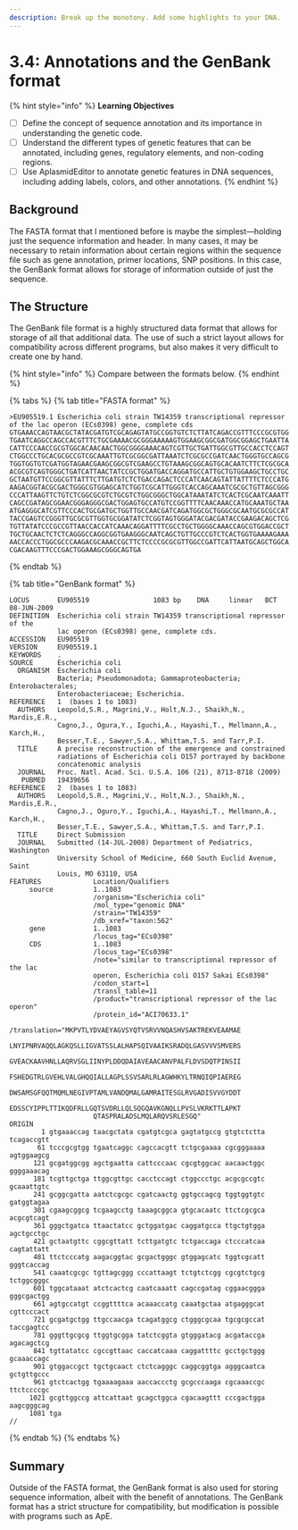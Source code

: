 ```yaml
---
description: Break up the monotony. Add some highlights to your DNA.
---
```


# 3.4: Annotations and the GenBank format

{% hint style="info" %}
**Learning Objectives**

* [ ] Define the concept of sequence annotation and its importance in understanding the genetic code.
* [ ] Understand the different types of genetic features that can be annotated, including genes, regulatory elements, and non-coding regions.
* [ ] Use AplasmidEditor to annotate genetic features in DNA sequences, including adding labels, colors, and other annotations.
{% endhint %}

## Background

The FASTA format that I mentioned before is maybe the simplest—holding just the sequence information and header. In many cases, it may be necessary to retain information about certain regions within the sequence file such as gene annotation, primer locations, SNP positions. In this case, the GenBank format allows for storage of information outside of just the sequence.

## The Structure

The GenBank file format is a highly structured data format that allows for storage of all that additional data. The use of such a strict layout allows for compatibility across different programs, but also makes it very difficult to create one by hand.

{% hint style="info" %}
Compare between the formats below.
{% endhint %}

{% tabs %}
{% tab title="FASTA format" %}
```
>EU905519.1 Escherichia coli strain TW14359 transcriptional repressor of the lac operon (ECs0398) gene, complete cds
GTGAAACCAGTAACGCTATACGATGTCGCAGAGTATGCCGGTGTCTCTTATCAGACCGTTTCCCGCGTGG
TGAATCAGGCCAGCCACGTTTCTGCGAAAACGCGGGAAAAAGTGGAAGCGGCGATGGCGGAGCTGAATTA
CATTCCCAACCGCGTGGCACAACAACTGGCGGGGAAACAGTCGTTGCTGATTGGCGTTGCCACCTCCAGT
CTGGCCCTGCACGCGCCGTCGCAAATTGTCGCGGCGATTAAATCTCGCGCCGATCAACTGGGTGCCAGCG
TGGTGGTGTCGATGGTAGAACGAAGCGGCGTCGAAGCCTGTAAAGCGGCAGTGCACAATCTTCTCGCGCA
ACGCGTCAGTGGGCTGATCATTAACTATCCGCTGGATGACCAGGATGCCATTGCTGTGGAAGCTGCCTGC
GCTAATGTTCCGGCGTTATTTCTTGATGTCTCTGACCAGACTCCCATCAACAGTATTATTTTCTCCCATG
AAGACGGTACGCGACTGGGCGTGGAGCATCTGGTCGCATTGGGTCACCAGCAAATCGCGCTGTTAGCGGG
CCCATTAAGTTCTGTCTCGGCGCGTCTGCGTCTGGCGGGCTGGCATAAATATCTCACTCGCAATCAAATT
CAGCCGATAGCGGAACGGGAGGGCGACTGGAGTGCCATGTCCGGTTTTCAACAAACCATGCAAATGCTAA
ATGAGGGCATCGTTCCCACTGCGATGCTGGTTGCCAACGATCAGATGGCGCTGGGCGCAATGCGCGCCAT
TACCGAGTCCGGGTTGCGCGTTGGTGCGGATATCTCGGTAGTGGGATACGACGATACCGAAGACAGCTCG
TGTTATATCCCGCCGTTAACCACCATCAAACAGGATTTTCGCCTGCTGGGGCAAACCAGCGTGGACCGCT
TGCTGCAACTCTCTCAGGGCCAGGCGGTGAAGGGCAATCAGCTGTTGCCCGTCTCACTGGTGAAAAGAAA
AACCACCCTGGCGCCCAAGACGCAAACCGCTTCTCCCCGCGCGTTGGCCGATTCATTAATGCAGCTGGCA
CGACAAGTTTCCCGACTGGAAAGCGGGCAGTGA
```
{% endtab %}

{% tab title="GenBank format" %}
```
LOCUS       EU905519                1083 bp    DNA     linear   BCT 08-JUN-2009
DEFINITION  Escherichia coli strain TW14359 transcriptional repressor of the
            lac operon (ECs0398) gene, complete cds.
ACCESSION   EU905519
VERSION     EU905519.1
KEYWORDS    .
SOURCE      Escherichia coli
  ORGANISM  Escherichia coli
            Bacteria; Pseudomonadota; Gammaproteobacteria; Enterobacterales;
            Enterobacteriaceae; Escherichia.
REFERENCE   1  (bases 1 to 1083)
  AUTHORS   Leopold,S.R., Magrini,V., Holt,N.J., Shaikh,N., Mardis,E.R.,
            Cagno,J., Ogura,Y., Iguchi,A., Hayashi,T., Mellmann,A., Karch,H.,
            Besser,T.E., Sawyer,S.A., Whittam,T.S. and Tarr,P.I.
  TITLE     A precise reconstruction of the emergence and constrained
            radiations of Escherichia coli O157 portrayed by backbone
            concatenomic analysis
  JOURNAL   Proc. Natl. Acad. Sci. U.S.A. 106 (21), 8713-8718 (2009)
   PUBMED   19439656
REFERENCE   2  (bases 1 to 1083)
  AUTHORS   Leopold,S.R., Magrini,V., Holt,N.J., Shaikh,N., Mardis,E.R.,
            Cagno,J., Oguro,Y., Iguchi,A., Hayashi,T., Mellmann,A., Karch,H.,
            Besser,T.E., Sawyer,S.A., Whittam,T.S. and Tarr,P.I.
  TITLE     Direct Submission
  JOURNAL   Submitted (14-JUL-2008) Department of Pediatrics, Washington
            University School of Medicine, 660 South Euclid Avenue, Saint
            Louis, MO 63110, USA
FEATURES             Location/Qualifiers
     source          1..1083
                     /organism="Escherichia coli"
                     /mol_type="genomic DNA"
                     /strain="TW14359"
                     /db_xref="taxon:562"
     gene            1..1083
                     /locus_tag="ECs0398"
     CDS             1..1083
                     /locus_tag="ECs0398"
                     /note="similar to transcriptional repressor of the lac
                     operon, Escherichia coli O157 Sakai ECs0398"
                     /codon_start=1
                     /transl_table=11
                     /product="transcriptional repressor of the lac operon"
                     /protein_id="ACI70633.1"
                     /translation="MKPVTLYDVAEYAGVSYQTVSRVVNQASHVSAKTREKVEAAMAE
                     LNYIPNRVAQQLAGKQSLLIGVATSSLALHAPSQIVAAIKSRADQLGASVVVSMVERS
                     GVEACKAAVHNLLAQRVSGLIINYPLDDQDAIAVEAACANVPALFLDVSDQTPINSII
                     FSHEDGTRLGVEHLVALGHQQIALLAGPLSSVSARLRLAGWHKYLTRNQIQPIAEREG
                     DWSAMSGFQQTMQMLNEGIVPTAMLVANDQMALGAMRAITESGLRVGADISVVGYDDT
                     EDSSCYIPPLTTIKQDFRLLGQTSVDRLLQLSQGQAVKGNQLLPVSLVKRKTTLAPKT
                     QTASPRALADSLMQLARQVSRLESGQ"
ORIGIN      
        1 gtgaaaccag taacgctata cgatgtcgca gagtatgccg gtgtctctta tcagaccgtt
       61 tcccgcgtgg tgaatcaggc cagccacgtt tctgcgaaaa cgcgggaaaa agtggaagcg
      121 gcgatggcgg agctgaatta cattcccaac cgcgtggcac aacaactggc ggggaaacag
      181 tcgttgctga ttggcgttgc cacctccagt ctggccctgc acgcgccgtc gcaaattgtc
      241 gcggcgatta aatctcgcgc cgatcaactg ggtgccagcg tggtggtgtc gatggtagaa
      301 cgaagcggcg tcgaagcctg taaagcggca gtgcacaatc ttctcgcgca acgcgtcagt
      361 gggctgatca ttaactatcc gctggatgac caggatgcca ttgctgtgga agctgcctgc
      421 gctaatgttc cggcgttatt tcttgatgtc tctgaccaga ctcccatcaa cagtattatt
      481 ttctcccatg aagacggtac gcgactgggc gtggagcatc tggtcgcatt gggtcaccag
      541 caaatcgcgc tgttagcggg cccattaagt tctgtctcgg cgcgtctgcg tctggcgggc
      601 tggcataaat atctcactcg caatcaaatt cagccgatag cggaacggga gggcgactgg
      661 agtgccatgt ccggttttca acaaaccatg caaatgctaa atgagggcat cgttcccact
      721 gcgatgctgg ttgccaacga tcagatggcg ctgggcgcaa tgcgcgccat taccgagtcc
      781 gggttgcgcg ttggtgcgga tatctcggta gtgggatacg acgataccga agacagctcg
      841 tgttatatcc cgccgttaac caccatcaaa caggattttc gcctgctggg gcaaaccagc
      901 gtggaccgct tgctgcaact ctctcagggc caggcggtga agggcaatca gctgttgccc
      961 gtctcactgg tgaaaagaaa aaccaccctg gcgcccaaga cgcaaaccgc ttctccccgc
     1021 gcgttggccg attcattaat gcagctggca cgacaagttt cccgactgga aagcgggcag
     1081 tga
//
```
{% endtab %}
{% endtabs %}

## Summary

Outside of the FASTA format, the GenBank format is also used for storing sequence information, albeit with the benefit of annotations. The GenBank format has a strict structure for compatibility, but modification is possible with programs such as ApE.&#x20;
